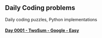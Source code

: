 ## Daily Coding problems

Daily coding puzzles, Python implementations

#### [Day 0001 - TwoSum - Google - Easy](day0001_TwoSum/README.md)